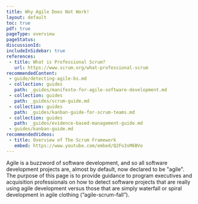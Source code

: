 ```yaml
---
title: Why Agile Does Not Work!
layout: default
toc: true
pdf: true
pageType: overview
pageStatus: 
discussionId: 
includeInSidebar: true
references:
 - title: What is Professional Scrum?
   url: https://www.scrum.org/what-professional-scrum
recommendedContent:
 - guide/detecting-agile-bs.md
 - collection: guides
   path: _guides/manifesto-for-agile-software-development.md
 - collection: guides
   path: _guides/scrum-guide.md
 - collection: guides
   path: _guides/kanban-guide-for-scrum-teams.md
 - collection: guides
   path: _guides/evidence-based-management-guide.md
 - guides/kanban-guide.md
recommendedVideos:
 - title: Overview of The Scrum Framework
   embed: https://www.youtube.com/embed/Q2Fo3sM6BVo
---
```


Agile is a buzzword of software development, and so all software development projects are, almost by default, now declared to be "agile". The purpose of this page is to provide guidance to program executives and acquisition professionals on how to detect software projects that are really using agile development versus those that are simply waterfall or spiral development in agile clothing (“agile-scrum-fall”).




